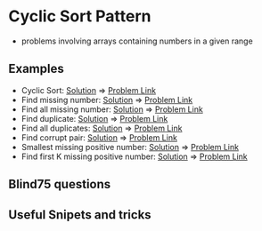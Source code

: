 # Cyclic Sort Pattern

- problems involving arrays containing numbers in a given range

## Examples

- Cyclic Sort: [Solution](/src/cyclic-sort/cyclic-sort.ts) => [Problem Link](https://www.educative.io/courses/grokking-the-coding-interview/B8qXVqVwDKY)
- Find missing number: [Solution](/src/cyclic-sort/find-missing-number.ts) => [Problem Link](https://leetcode.com/problems/missing-number/)
- Find all missing number: [Solution](/src/cyclic-sort/find-all-missing-numbers.ts) => [Problem Link](https://leetcode.com/problems/find-all-numbers-disappeared-in-an-array/)
- Find duplicate: [Solution](/src/cyclic-sort/find-duplicate.ts) => [Problem Link](https://leetcode.com/problems/find-the-duplicate-number/)
- Find all duplicates: [Solution](/src/cyclic-sort/find-all-duplicates.ts) => [Problem Link](https://leetcode.com/problems/find-all-duplicates-in-an-array/)
- Find corrupt pair: [Solution](/src/cyclic-sort/find-corrupt-pair.ts) => [Problem Link](https://www.educative.io/courses/grokking-the-coding-interview/mE2LVDE3wp0)
- Smallest missing positive number: [Solution](/src/cyclic-sort/smallest-missing-positive-number.ts) => [Problem Link](https://leetcode.com/problems/first-missing-positive/)
- Find first K missing positive number: [Solution](/src/cyclic-sort/find-first-k-missing-nums.ts) => [Problem Link](https://leetcode.com/problems/kth-missing-positive-number/)

## Blind75 questions


## Useful Snipets and tricks

